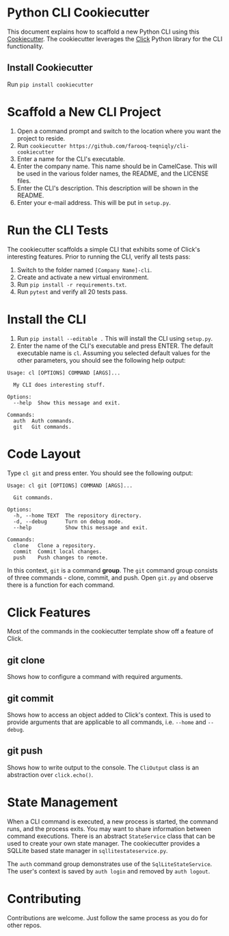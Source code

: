 # Python CLI Cookiecutter

This document explains how to scaffold a new Python CLI using this 
[Cookiecutter](https://cookiecutter.readthedocs.io/en/1.7.2/README.html). 
The cookiecutter leverages the [Click](https://click.palletsprojects.com/en/7.x/) Python library for the CLI functionality.

## Install Cookiecutter

Run ```pip install cookiecutter```

# Scaffold a New CLI Project
1. Open a command prompt and switch to the location where you want the project to reside.
2. Run ```cookiecutter https://github.com/farooq-teqniqly/cli-cookiecutter```
3. Enter a name for the CLI's executable.
4. Enter the company name. This name should be in CamelCase. This will be used in the various folder names, 
the README, and the LICENSE files.
5. Enter the CLI's description. This description will be shown in the README.
6. Enter your e-mail address. This will be put in ```setup.py```.

# Run the CLI Tests
The cookiecutter scaffolds a simple CLI that exhibits some of Click's interesting features. Prior to running the CLI,
verify all tests pass:

1. Switch to the folder named ```[Company Name]-cli```.
2. Create and activate a new virtual environment.
3. Run ```pip install -r requirements.txt```.
4. Run ```pytest``` and verify all 20 tests pass.

# Install the CLI
1. Run ```pip install --editable .``` This will install the CLI using ```setup.py```.
2. Enter the name of the CLI's executable and press ENTER. The default executable name is ```cl```. Assuming you 
selected default values for the other parameters, you should see the following help output:

```
Usage: cl [OPTIONS] COMMAND [ARGS]...

  My CLI does interesting stuff.

Options:
  --help  Show this message and exit.

Commands:
  auth  Auth commands.
  git   Git commands.
```

# Code Layout
Type ```cl git``` and press enter. You should see the following output:

```
Usage: cl git [OPTIONS] COMMAND [ARGS]...

  Git commands.

Options:
  -h, --home TEXT  The repository directory.
  -d, --debug      Turn on debug mode.
  --help           Show this message and exit.

Commands:
  clone   Clone a repository.
  commit  Commit local changes.
  push    Push changes to remote.
```

In this context, ```git``` is a command **group**. The ```git``` command group consists of three commands - 
clone, commit, and push. Open ```git.py``` and observe there is a function for each command.

# Click Features
Most of the commands in the cookiecutter template show off a feature of Click.

## git clone
Shows how to configure a command with required arguments.

## git commit
Shows how to access an object added to Click's context. This is used to provide arguments that are applicable
to all commands, i.e. ```--home``` and ```--debug```.

## git push
Shows how to write output to the console. The ```CliOutput``` class is an abstraction over ```click.echo()```.

# State Management

When a CLI command is executed, a new process is started, the command runs, and the process exits. You may want to share
information between command executions. There is an abstract ```StateService``` class that can be used to create your
own state manager. The cookiecutter provides a SQLLite based state manager in ```sqllitestateservice.py```.

The ```auth``` command group demonstrates use of the ```SqlLiteStateService```. The user's context is saved by ```auth login```
and removed by ```auth logout```.

# Contributing

Contributions are welcome. Just follow the same process as you do for other repos.